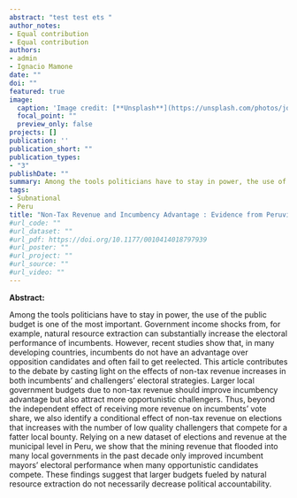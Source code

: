 ```yaml
---
abstract: "test test ets "
author_notes:
- Equal contribution
- Equal contribution
authors:
- admin
- Ignacio Mamone
date: ""
doi: ""
featured: true
image:
  caption: 'Image credit: [**Unsplash**](https://unsplash.com/photos/jdD8gXaTZsc)'
  focal_point: ""
  preview_only: false
projects: []
publication: ''
publication_short: ""
publication_types:
- "3"
publishDate: ""
summary: Among the tools politicians have to stay in power, the use of the public budget is one of the most important. Government income shocks from, for example, natural resource extraction can substantially increase the electoral performance of incumbents. 
tags:
- Subnational
- Peru
title: "Non-Tax Revenue and Incumbency Advantage : Evidence from Peruvian Municipalities"
#url_code: ""
#url_dataset: ""
#url_pdf: https://doi.org/10.1177/0010414018797939
#url_poster: ""
#url_project: ""
#url_source: ""
#url_video: ""
---
```

**Abstract:** 

Among the tools politicians have to stay in power, the use of the public budget is one of the most important. Government income shocks from, for example, natural resource extraction can substantially increase the electoral performance of incumbents. However, recent studies show that, in many developing countries, incumbents do not have an advantage over opposition candidates and often fail to get reelected. This article contributes to the debate by casting light on the effects of non-tax revenue increases in both incumbents’ and challengers’ electoral strategies. Larger local government budgets due to non-tax revenue should improve incumbency advantage but also attract more opportunistic challengers. Thus, beyond the independent effect of receiving more revenue on incumbents’ vote share, we also identify a conditional effect of non-tax revenue on elections that increases with the number of low quality challengers that compete for a fatter local bounty. Relying on a new dataset of elections and revenue at the municipal level in Peru, we show that the mining revenue that flooded into many local governments in the past decade only improved incumbent mayors’ electoral performance when many opportunistic candidates compete. These findings suggest that larger budgets fueled by natural resource extraction do not necessarily decrease political accountability.
